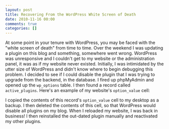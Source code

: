 ```yaml
---
layout: post
title: Recovering From the WordPress White Screen of Death
date: 2010-11-16 00:00
comments: true
categories: []
---
```

<p>At some point in your tenure with WordPress, you may be faced with the "white screen of death" from time to time. Over the weekend I was updating a plugin on this blog and something, somewhere went wrong. WordPress was unresponsive and I couldn't get to my website or the administration panel, it was as if my website never existed. Initially, I was intimidated by the utter size of WordPress and didn't know where to begin debugging this problem. I decided to see if I could disable the plugin that I was trying to upgrade from the backend, in the database. I fired up phpMyAdmin and opened up the <code>wp_options</code> table. I then found a record called <code>active_plugins</code>. Here's an example of my website's <code>option_value</code> cell:</p>

<script src="https://gist.github.com/755764.js"> </script>


<p></p>

<p>I copied the contents of this record's <code>option_value</code> cell to my desktop as a backup. I then deleted the contents of this cell, so that WordPress would disable all plugins on my blog. When I reloaded my website, I was back in business! I then reinstalled the out-dated plugin manually and reactivated my other plugins.</p>
